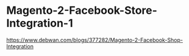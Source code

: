 # Magento-2-Facebook-Store-Integration-1
https://www.debwan.com/blogs/377282/Magento-2-Facebook-Shop-Integration
